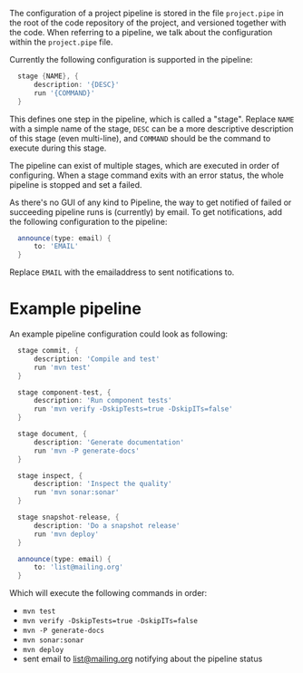 The configuration of a project pipeline is stored in the file `project.pipe` in the root of the code repository of the project, and versioned together with the code. When referring to a pipeline, we talk about the configuration within the `project.pipe` file.

Currently the following configuration is supported in the pipeline:
```groovy
  stage {NAME}, {
      description: '{DESC}'
      run '{COMMAND}'
  }
```
This defines one step in the pipeline, which is called a "stage".
Replace `NAME` with a simple name of the stage, `DESC` can be a more descriptive description of this stage (even multi-line), and `COMMAND` should be the command to execute during this stage.

The pipeline can exist of multiple stages, which are executed in order of configuring.
When a stage command exits with an error status, the whole pipeline is stopped and set a failed.

As there's no GUI of any kind to Pipeline, the way to get notified of failed or succeeding pipeline runs is (currently) by email. To get notifications, add the following configuration to the pipeline:

```groovy
  announce(type: email) {
      to: 'EMAIL'
  }
```
Replace `EMAIL` with the emailaddress to sent notifications to.

Example pipeline
================
An example pipeline configuration could look as following:

```groovy
  stage commit, {
      description: 'Compile and test'
      run 'mvn test'
  }

  stage component-test, {
      description: 'Run component tests'
      run 'mvn verify -DskipTests=true -DskipITs=false'
  }

  stage document, {
      description: 'Generate documentation'
      run 'mvn -P generate-docs'
  }

  stage inspect, {
      description: 'Inspect the quality'
      run 'mvn sonar:sonar'
  }

  stage snapshot-release, {
      description: 'Do a snapshot release'
      run 'mvn deploy'
  }

  announce(type: email) {
      to: 'list@mailing.org'
  }
```
Which will execute the following commands in order:
- `mvn test`
- `mvn verify -DskipTests=true -DskipITs=false`
- `mvn -P generate-docs`
- `mvn sonar:sonar`
- `mvn deploy`
- sent email to list@mailing.org notifying about the pipeline status